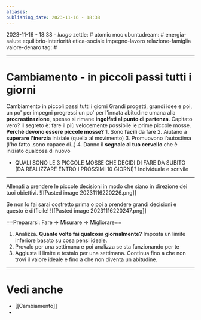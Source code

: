 ```yaml
---
aliases: 
publishing_date: 2023-11-16 - 18:38
---
```

2023-11-16 - 18:38 - *luogo*
zettle: # atomic moc
ubuntudream: # energia-salute equilibrio-interiorità etica-sociale impegno-lavoro relazione-famiglia valore-denaro 
tag: #

---
# Cambiamento - in piccoli passi tutti i giorni
Cambiamento in piccoli passi tutti i giorni
Grandi progetti, grandi idee e poi, un po' per impegni pregressi un po' per l'innata abitudine umana alla **procrastinazione**, spesso si rimane **ingolfati al punto di partenza**. Capitato vero?
il segreto è: fare il più velocemente possibile le prime piccole mosse.
	**Perchè devono essere piccole mosse?** 
	1. Sono **facili** da fare
	2. Aiutano a **superare l'inerzia** iniziale (quella al movimento)
	3. Promuovono l'autostima (l'ho fatto..sono capace di..) 
	4. Danno il **segnale al tuo cervello** che è iniziato qualcosa di nuovo

- QUALI SONO LE 3 PICCOLE MOSSE CHE DECIDI DI FARE DA SUBITO (DA REALIZZARE ENTRO I PROSSIMI 10 GIORNI)?
Individuale e scrivile


---
Allenati a prendere le piccole decisioni in modo che siano in direzione dei tuoi obiettivi.
![[Pasted image 20231116220226.png]]

Se non lo fai sarai costretto prima o poi a prendere grandi decisioni e questo è difficile!
![[Pasted image 20231116220247.png]]

==Prepararsi: Fare -> Misurare -> Migliorare==
1. Analizza. **Quante volte fai qualcosa giornalmente?** Imposta un limite inferiore basato su cosa pensi ideale.  
2. Provalo per una settimana e poi analizza se sta funzionando per te  
3. Aggiusta il limite e testalo per una settimana. Continua fino a che non trovi il valore ideale e fino a che non diventa un abitudine.



---
# Vedi anche
- [[Cambiamento]]
- 
